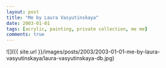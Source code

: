```yaml
---
layout: post
title: "Me by Laura Vasyutinskaya"
date: 2003-01-01
tags: [acrylic, painting, private collection, me me]
comments: true
---
```

![]({{ site.url }}/images/posts/2003/2003-01-01-me-by-laura-vasyutinskaya/laura-vasyutinskaya-db.jpg)
